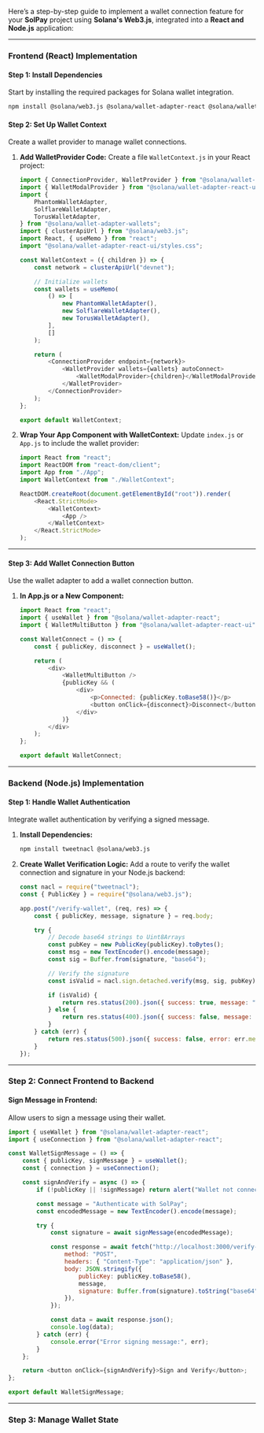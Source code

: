 Here’s a step-by-step guide to implement a wallet connection feature for your **SolPay** project using **Solana's Web3.js**, integrated into a **React and Node.js** application:

---

### **Frontend (React) Implementation**

#### **Step 1: Install Dependencies**
Start by installing the required packages for Solana wallet integration.

```bash
npm install @solana/web3.js @solana/wallet-adapter-react @solana/wallet-adapter-react-ui @solana/wallet-adapter-wallets
```

#### **Step 2: Set Up Wallet Context**
Create a wallet provider to manage wallet connections.

1. **Add WalletProvider Code:**
   Create a file `WalletContext.js` in your React project:

   ```javascript
   import { ConnectionProvider, WalletProvider } from "@solana/wallet-adapter-react";
   import { WalletModalProvider } from "@solana/wallet-adapter-react-ui";
   import {
       PhantomWalletAdapter,
       SolflareWalletAdapter,
       TorusWalletAdapter,
   } from "@solana/wallet-adapter-wallets";
   import { clusterApiUrl } from "@solana/web3.js";
   import React, { useMemo } from "react";
   import "@solana/wallet-adapter-react-ui/styles.css";

   const WalletContext = ({ children }) => {
       const network = clusterApiUrl("devnet");

       // Initialize wallets
       const wallets = useMemo(
           () => [
               new PhantomWalletAdapter(),
               new SolflareWalletAdapter(),
               new TorusWalletAdapter(),
           ],
           []
       );

       return (
           <ConnectionProvider endpoint={network}>
               <WalletProvider wallets={wallets} autoConnect>
                   <WalletModalProvider>{children}</WalletModalProvider>
               </WalletProvider>
           </ConnectionProvider>
       );
   };

   export default WalletContext;
   ```

2. **Wrap Your App Component with WalletContext:**
   Update `index.js` or `App.js` to include the wallet provider:

   ```javascript
   import React from "react";
   import ReactDOM from "react-dom/client";
   import App from "./App";
   import WalletContext from "./WalletContext";

   ReactDOM.createRoot(document.getElementById("root")).render(
       <React.StrictMode>
           <WalletContext>
               <App />
           </WalletContext>
       </React.StrictMode>
   );
   ```

---

#### **Step 3: Add Wallet Connection Button**
Use the wallet adapter to add a wallet connection button.

1. **In App.js or a New Component:**

   ```javascript
   import React from "react";
   import { useWallet } from "@solana/wallet-adapter-react";
   import { WalletMultiButton } from "@solana/wallet-adapter-react-ui";

   const WalletConnect = () => {
       const { publicKey, disconnect } = useWallet();

       return (
           <div>
               <WalletMultiButton />
               {publicKey && (
                   <div>
                       <p>Connected: {publicKey.toBase58()}</p>
                       <button onClick={disconnect}>Disconnect</button>
                   </div>
               )}
           </div>
       );
   };

   export default WalletConnect;
   ```

---

### **Backend (Node.js) Implementation**

#### **Step 1: Handle Wallet Authentication**
Integrate wallet authentication by verifying a signed message.

1. **Install Dependencies:**
   ```bash
   npm install tweetnacl @solana/web3.js
   ```

2. **Create Wallet Verification Logic:**
   Add a route to verify the wallet connection and signature in your Node.js backend:

   ```javascript
   const nacl = require("tweetnacl");
   const { PublicKey } = require("@solana/web3.js");

   app.post("/verify-wallet", (req, res) => {
       const { publicKey, message, signature } = req.body;

       try {
           // Decode base64 strings to Uint8Arrays
           const pubKey = new PublicKey(publicKey).toBytes();
           const msg = new TextEncoder().encode(message);
           const sig = Buffer.from(signature, "base64");

           // Verify the signature
           const isValid = nacl.sign.detached.verify(msg, sig, pubKey);

           if (isValid) {
               return res.status(200).json({ success: true, message: "Wallet verified!" });
           } else {
               return res.status(400).json({ success: false, message: "Invalid signature" });
           }
       } catch (err) {
           return res.status(500).json({ success: false, error: err.message });
       }
   });
   ```

---

### **Step 2: Connect Frontend to Backend**

#### **Sign Message in Frontend:**
Allow users to sign a message using their wallet.

```javascript
import { useWallet } from "@solana/wallet-adapter-react";
import { useConnection } from "@solana/wallet-adapter-react";

const WalletSignMessage = () => {
    const { publicKey, signMessage } = useWallet();
    const { connection } = useConnection();

    const signAndVerify = async () => {
        if (!publicKey || !signMessage) return alert("Wallet not connected!");

        const message = "Authenticate with SolPay";
        const encodedMessage = new TextEncoder().encode(message);

        try {
            const signature = await signMessage(encodedMessage);

            const response = await fetch("http://localhost:3000/verify-wallet", {
                method: "POST",
                headers: { "Content-Type": "application/json" },
                body: JSON.stringify({
                    publicKey: publicKey.toBase58(),
                    message,
                    signature: Buffer.from(signature).toString("base64"),
                }),
            });

            const data = await response.json();
            console.log(data);
        } catch (err) {
            console.error("Error signing message:", err);
        }
    };

    return <button onClick={signAndVerify}>Sign and Verify</button>;
};

export default WalletSignMessage;
```

---

### **Step 3: Manage Wallet State**
